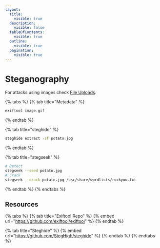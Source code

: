 ```yaml
---
layout:
  title:
    visible: true
  description:
    visible: false
  tableOfContents:
    visible: true
  outline:
    visible: true
  pagination:
    visible: true
---
```


# Steganography

For attacks using images check [File Uploads](../tl-dr/web/file-uploads.md).

{% tabs %}
{% tab title="Metadata" %}
```bash
exiftool image.gif
```
{% endtab %}

{% tab title="steghide" %}
```bash
steghide extract -sf potato.jpg
```
{% endtab %}

{% tab title="stegseek" %}
```bash
# Detect
stegseek --seed potato.jpg
# Crack
stegseek --crack potato.jpg /usr/share/wordlists/rockyou.txt
```
{% endtab %}
{% endtabs %}

## Resources

{% tabs %}
{% tab title="Exiftool Repo" %}
{% embed url="https://github.com/exiftool/exiftool" %}
{% endtab %}

{% tab title="Steghide" %}
{% embed url="https://github.com/StegHigh/steghide" %}
{% endtab %}
{% endtabs %}
